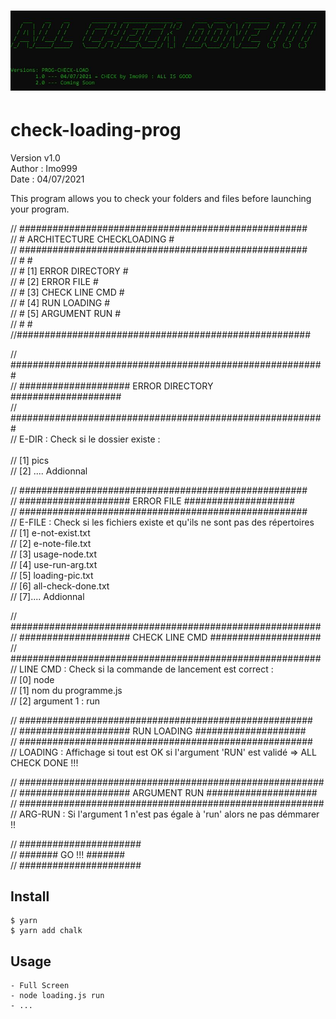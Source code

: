 # ![loading](./pics-check/prog-check-load.jpg)
# check-loading-prog

Version v1.0 </br>
Author : Imo999 </br>
Date : 04/07/2021 </br>

This program allows you to check your folders and files before launching your program.


// ####################################################</br>
// #              ARCHITECTURE CHECKLOADING           #</br>
// ####################################################</br>
// #                                                  #</br>
// #                [1] ERROR DIRECTORY               #</br>
// #                [2] ERROR FILE                    #</br>
// #                [3] CHECK LINE CMD                #</br>
// #                [4] RUN LOADING                   #</br>
// #                [5] ARGUMENT RUN                  #</br>
// #                                                  #</br>
//#####################################################</br>

  // #########################################################</br>
  // #################### ERROR DIRECTORY ####################</br>
  // #########################################################</br>
  // E-DIR : Check si le dossier existe : </br>                
  // [1] pics </br>
  // [2] .... Addionnal </br>


  // ####################################################</br>
  // #################### ERROR FILE ####################</br>
  // ####################################################</br>
  // E-FILE : Check si les fichiers existe et qu'ils ne sont pas des répertoires</br>
  // [1] e-not-exist.txt</br>
  // [2] e-note-file.txt</br>
  // [3] usage-node.txt</br>
  // [4] use-run-arg.txt</br>
  // [5] loading-pic.txt</br>
  // [6] all-check-done.txt</br>
  // [7].... Addionnal </br>


  // ########################################################</br>
  // #################### CHECK LINE CMD ####################</br>
  // ########################################################</br>
  // LINE CMD : Check si la commande de lancement est correct : </br>
  // [0] node </br>
  // [1] nom du programme.js</br>
  // [2] argument 1 : run</br>

  
  // #####################################################</br>
  // #################### RUN LOADING ####################</br>
  // #####################################################</br>
  // LOADING : Affichage si tout est OK si l'argument 'RUN' est validé => ALL CHECK DONE !!!</br>


  // #######################################################</br>
  // #################### ARGUMENT RUN  ####################</br>
  // #######################################################</br>
  // ARG-RUN :  Si l'argument 1 n'est pas égale à 'run' alors ne pas démmarer !! </br>


  // ######################</br>
  // ####### GO !!! #######</br>
  // ######################</br>

## Install

```console
$ yarn
$ yarn add chalk
```

## Usage

```console
- Full Screen
- node loading.js run
- ...
```

